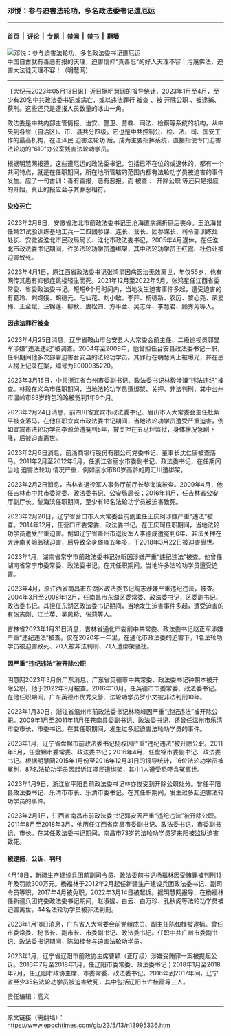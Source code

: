### 邓悦：参与迫害法轮功，多名政法委书记遭厄运

---

#### [首页](../../../..?n13995336) &nbsp;|&nbsp; [评论](../../../../../epoch-comment?n13995336) &nbsp;|&nbsp; [专题](../../../../../epoch-special?n13995336) &nbsp;|&nbsp; [禁闻](../../../../../epoch-news?n13995336) &nbsp;|&nbsp; [禁书](../../../../../books?n13995336) &nbsp;|&nbsp; [翻墙](https://github.com/gfw-breaker/nogfw/blob/master/README.md?n13995336)


<div><img alt="邓悦：参与迫害法轮功，多名政法委书记遭厄运" class="attachment-djy_600_400 size-djy_600_400 wp-post-image" src="https://i.epochtimes.com/assets/uploads/2013/03/1303270952322608.jpg"/>
<div class="caption">
 中国自古就有善恶有报的天理，迫害信仰“真善忍”的好人天理不容！污蔑佛法，迫害大法徒天理不容！（明慧网）
</div></div><hr/><div class="post_content" id="artbody" itemprop="articleBody">
 <!-- article content begin -->
 <p>
  【大纪元2023年05月13日讯】近日据明慧网的报导统计，2023年1月至4月，至少有20名中共政法委书记或病亡，或以违法罪行
  <ok href="https://www.epochtimes.com/gb/tag/%E8%A2%AB%E6%9F%A5.html">
   被查
  </ok>
  、被
  <ok href="https://www.epochtimes.com/gb/tag/%E5%BC%80%E9%99%A4%E5%85%AC%E8%81%8C.html">
   开除公职
  </ok>
  、被逮捕、获刑。这些还只是遭报人员数量的冰山一角。
 </p>
 <p>
  政法委是中共内部主管情报、治安、警卫、劳教、司法、检察等系统的机构，从中央到各省（自治区）、市、县共分四级。它也是中共控制公、检、法、司、国安工作的最高机构，在江泽民
  <ok href="https://www.epochtimes.com/gb/tag/%E8%BF%AB%E5%AE%B3%E6%B3%95%E8%BD%AE%E5%8A%9F.html">
   迫害法轮功
  </ok>
  后，成为主要指挥系统，直接指使专门迫害法轮功的“610”办公室残害法轮功学员。
 </p>
 <p>
  根据明慧网报道，这些遭厄运的政法委书记，包括已不在位的或退休的，都有一个共同特点，就是在任职期间，所在地所管辖的范围内都有法轮功学员被迫害的事件发生。应了一句古训：善有善报，恶有恶报。而
  <ok href="https://www.epochtimes.com/gb/tag/%E8%A2%AB%E6%9F%A5.html">
   被查
  </ok>
  、
  <ok href="https://www.epochtimes.com/gb/tag/%E5%BC%80%E9%99%A4%E5%85%AC%E8%81%8C.html">
   开除公职
  </ok>
  等还只是报应的开始，真正的报应会与其罪恶相符。
 </p>
 <h4>
  <ok href="https://www.epochtimes.com/gb/tag/%E6%9F%93%E7%96%AB%E6%AD%BB%E4%BA%A1.html">
   染疫死亡
  </ok>
 </h4>
 <p>
  2023年2月8日，安徽省淮北市前政法委书记王沧海遭病痛折磨后丧命。王沧海曾任第21试验训练基地工兵一二四团参谋、连长、营长、团参谋长，司令部训练处处长、安徽省淮北市民政局局长、淮北市政法委书记，2005年4月退休。在任淮北市政法委书记期间，许多法轮功学员遭绑架，其中法轮功学员王红霞、杜伯让被迫害致死。
 </p>
 <p>
  2023年4月1日，原江西省政法委书记张鸿星因病医治无效离世，年仅55岁，也有网传其患有抑郁症跳楼轻生而死。2021年12月至2022年5月，张鸿星任江西省委常委、省委政法委书记。短短6个月时间内，当地发生迫害事件多起，遭受迫害的有葛玲、刘嫦娥、胡德元、毛仙花、刘小敏、李萍、杨德新、农历、黎心尧、荣爱梅、王金娥、汪锦莲、柳秋、虞松四、方平兰、吴志萍、李慧君、顾秀芳等人。
 </p>
 <h4>
  因违法罪行被查
 </h4>
 <p>
  2023年4月25日消息，辽宁省鞍山市台安县人大常委会前主任、二级巡视员郭显军涉嫌“违法违纪”被调查。2004年至2009年，他曾担任台安县政法委书记一职，任职期间他多次部署迫害台安县的法轮功学员。其罪行在明慧网上被曝光，并在恶人榜上记录在案，编号为E000035220。
 </p>
 <p>
  2023年3月15日，中共浙江省台州市委副书记、政法委书记林毅涉嫌“违法违纪”被查。林毅在义乌市任职期间，当地法轮功学员遭绑架、关押、非法判刑，其中台州市温岭市83岁的包玲玲被冤判1年6个月。
 </p>
 <p>
  2023年2月24日消息，前四川省宜宾市政法委书记、眉山市人大常委会主任杜紫平被查落马。在他任职宜宾市政法委书记期间，当地法轮功学员遭受严重迫害，例如宜宾市法轮功学员李源荣遭冤判5年，被关押在五马坪监狱，身体状况急剧下降，后被迫害离世。
 </p>
 <p>
  2023年2月6日消息，前浙商银行股份有限公司党委书记、董事长沈仁康被查落马。2011年2月至2012年5月，任浙江省丽水市委副书记、政法委书记，在任期间当地
  <ok href="https://www.epochtimes.com/gb/tag/%E8%BF%AB%E5%AE%B3%E6%B3%95%E8%BD%AE%E5%8A%9F.html">
   迫害法轮功
  </ok>
  情况严重，例如丽水市80岁高龄的周汇川遭绑架。
 </p>
 <p>
  2023年2月2日消息，吉林省退役军人事务厅前厅长黎海滨被查。2009年4月，他任吉林市中共市委常委、政法委书记、公安局局长；2016年11月，任吉林省公安厅副厅长。黎海滨任职期间，至少有16名法轮功学员被迫害致死。
 </p>
 <p>
  2023年2月20日，辽宁省营口市人大常委会前副主任王庆珂涉嫌严重“违法”被查。2014年12月，任营口市委常委、政法委书记。在王庆珂任职期间，当地法轮功学员遭受严重迫害。例如辽宁省盖州市退役军人李德成遭冤判6年、非法关押在大连南关岭监狱迫害，后导致全身瘫痪五年多，于2018年3月22日被迫害离世。
 </p>
 <p>
  2023年1月，湖南省常宁市前政法委书记张昕因涉嫌严重“违纪违法”被查。他曾任湖南省常宁市委常委、政法委书记。在其任职期间，当地许多法轮功学员遭受迫害。
 </p>
 <p>
  2023年4月，原江西省南昌市东湖区政法委书记陶志涉嫌严重违纪违法，被查。2004年3月至2008年12月，任南昌市东湖区委常委、政法委书记，区委副书记、政法委书记。其担任东湖区政法委书记期间，当地发生迫害事件多起，遭受迫害的有张志刚、江兰英、吴风珍、张莉等人。
 </p>
 <p>
  吉林省2023年1月31日消息，吉林省通化市委前中共常委、政法委书记赵正军涉嫌严重“违纪违法”被查。仅在2020年一年里，在通化市政法委的迫害下，1名法轮功学员被迫害致死、20人被非法判刑、71人遭绑架骚扰。
 </p>
 <h4>
  因严重“违纪违法”被开除公职
 </h4>
 <p>
  明慧网2023年3月份广东消息，广东省英德市中共常委、政法委书记钟朝本被开除公职，他于2022年9月被查。2016年10月，任英德市市委常委、政法委书记。在他任职期间，广东英德市优秀交警、法轮功学员罗小文被非法判刑10年。
 </p>
 <p>
  2023年1月30日，浙江省温州市前政法委书记林晓峰因严重“违纪违法”被开除公职。2009年1月至2011年11月任苍南县委副书记、政法委书记，还曾任温州市乐清市委市长、市委书记。在其任职期间，发生过多起迫害法轮功学员的事件。
 </p>
 <p>
  2023年1月，辽宁省盘锦市前政法委书记杨权因严重“违纪违法”被开除公职。2011年5月，任盘锦市委常委、政法委书记；2016年4月，任盘锦市委副书记、政法委书记。根据明慧网2015年1月份至2016年12月31日的报导统计，16位法轮功学员被冤判，87名法轮功学员因起诉江泽民遭绑架，其中1人遭受恐吓含冤离世。
 </p>
 <p>
  2023年1月9日，浙江省平阳县前政法委书记林亦俊受到开除公职处分。曾任平阳县政法委书记、乐清市市长、乐清市委书记。在其任职期间，发生过多起迫害法轮功学员的事件。
 </p>
 <p>
  2023年2月1日，江西省南昌市前政法委书记郭安因严重“违纪违法”被开除公职。2011年8月至2018年3月，他历任江西省南昌市委副书记、政法委书记，市委副书记、市长。在其任政法委书记期间，南昌市73岁的法轮功学员罗来阳被监狱迫害致死。
 </p>
 <h4>
  被逮捕、公诉、判刑
 </h4>
 <p>
  4月18日，新疆生产建设兵团前副司令员、政法委前书记杨福林因受贿罪被判刑13年及罚款300万元。杨福林于2012年2月起任新疆生产建设兵团政法委书记、副司令员等职，2017年4月被免职，2022年3月14日被起诉。据明慧网报导，在杨福林任新疆兵团党委政法委书记期间，赵淑媛、白云、白万珍、孔秋阁等法轮功学员被迫害离世，44名法轮功学员被非法判刑。
 </p>
 <p>
  2023年1月18日消息，广东省人大常委会前党组成员、副主任陈如桂被逮捕。曾任市委常委、秘书长、副市长、市委副书记、政法委书记。任职中共广州市委副书记、政法委书记期间，陈如桂参与迫害法轮功学员。
 </p>
 <p>
  2023年1月，辽宁省辽阳市前政协主席曹颖（正厅级）涉嫌受贿罪一案被提起公诉。2016年7月至2018年1月，任辽阳市委常委、政法委书记；2018年1月至2018年2月，任辽阳市政协主席、市委常委、政法委书记。2016年到2017年间，辽宁省至少35名法轮功学员被迫害致死，其中包括辽阳市许桂霞等三人。
 </p>
 <p>
  责任编辑：高义
 </p>
 <!-- article content end -->
 <div id="below_article_ad">
 </div>
</div>


---

原文链接（需翻墙）：https://www.epochtimes.com/gb/23/5/13/n13995336.htm